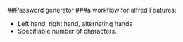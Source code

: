 ##Password generator
###a workflow for alfred
Features:
- Left hand, right hand, alternating hands
- Specifiable number of characters.
